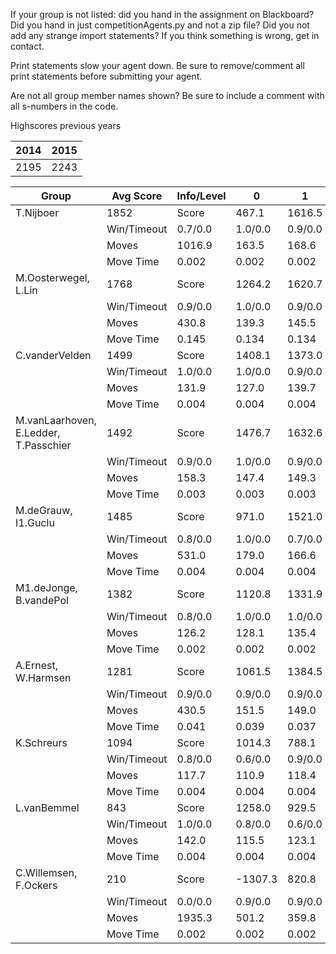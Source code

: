 If your group is not listed: did you hand in the assignment on Blackboard? Did you hand in just competitionAgents.py and not a zip file? Did you not add any strange import statements? If you think something is wrong, get in contact.

Print statements slow your agent down. Be sure to remove/comment all print statements before submitting your agent.

Are not all group member names shown? Be sure to include a comment with all s-numbers in the code.

Highscores previous years

| 2014 | 2015 |
|---|---|
| 2195 | 2243 |



Group | Avg Score | Info/Level | 0 | 1 | 2 | 3 | 4 | 5 | 6 | 7 | 8 | 9 | 10 | 11 
| --- | --- | --- | --- | --- | --- | --- | --- | --- | --- | --- | --- | --- | --- | --- 
T.Nijboer | 1852 | Score | 467.1 | 1616.5 | 1406.4 | 1281.3 | 1646.4 | 2495.7 | 3690.6 | 1387.8 | 2612.0 | 2924.9 | 1853.2 | 839.0
 | | Win/Timeout | 0.7/0.0 | 1.0/0.0 | 0.9/0.0 | 0.6/0.0 | 0.9/0.0 | 0.7/0.0 | 0.6/0.0 | 0.0/0.0 | 0.6/0.0 | 0.6/0.0 | 0.1/0.0 | 0.0/0.0
 | | Moves | 1016.9 | 163.5 | 168.6 | 79.7 | 99.6 | 919.3 | 356.4 | 149.2 | 322.0 | 370.1 | 243.8 | 126.0
 | | Move Time | 0.002 | 0.002 | 0.002 | 0.001 | 0.001 | 0.002 | 0.002 | 0.002 | 0.006 | 0.004 | 0.004 | 0.005
M.Oosterwegel, L.Lin | 1768 | Score | 1264.2 | 1620.7 | 1485.5 | 1723.4 | 1445.7 | 2279.6 | 2552.3 | 877.8 | 3706.6 | 2837.3 | 925.9 | 491.5
 | | Win/Timeout | 0.9/0.0 | 1.0/0.0 | 0.9/0.0 | 1.0/0.0 | 0.8/0.0 | 0.8/0.0 | 0.5/0.0 | 0.0/0.0 | 1.0/0.0 | 0.7/0.0 | 0.0/0.0 | 0.0/0.0
 | | Moves | 430.8 | 139.3 | 145.5 | 106.6 | 100.3 | 194.4 | 210.7 | 130.2 | 443.4 | 364.7 | 134.1 | 88.5
 | | Move Time | 0.145 | 0.134 | 0.134 | 0.017 | 0.018 | 0.038 | 0.058 | 0.092 | 0.055 | 0.057 | 0.067 | 0.070
C.vanderVelden | 1499 | Score | 1408.1 | 1373.0 | 1362.3 | 867.8 | 1119.5 | 1601.5 | 2200.0 | 463.6 | 2570.2 | 3020.1 | 1394.0 | 611.5
 | | Win/Timeout | 1.0/0.0 | 1.0/0.0 | 0.9/0.0 | 0.6/0.0 | 0.8/0.0 | 0.7/0.0 | 0.8/0.0 | 0.0/0.0 | 0.9/0.0 | 1.0/0.0 | 0.2/0.0 | 0.0/0.0
 | | Moves | 131.9 | 127.0 | 139.7 | 82.2 | 95.5 | 191.5 | 202.0 | 81.4 | 388.8 | 389.9 | 221.0 | 132.5
 | | Move Time | 0.004 | 0.004 | 0.004 | 0.002 | 0.002 | 0.004 | 0.004 | 0.004 | 0.007 | 0.007 | 0.008 | 0.009
M.vanLaarhoven, E.Ledder, T.Passchier | 1492 | Score | 1476.7 | 1632.6 | 1424.7 | 1350.5 | 1538.8 | 2372.8 | 1790.5 | 425.8 | 2439.1 | 2323.8 | 1093.6 | 35.6
 | | Win/Timeout | 0.9/0.0 | 1.0/0.0 | 0.9/0.0 | 0.7/0.0 | 0.9/0.0 | 0.8/0.0 | 0.7/0.0 | 0.0/0.0 | 0.8/0.0 | 0.7/0.0 | 0.3/0.0 | 0.0/0.0
 | | Moves | 158.3 | 147.4 | 149.3 | 95.5 | 109.2 | 251.2 | 221.5 | 113.2 | 395.9 | 356.2 | 211.4 | 74.4
 | | Move Time | 0.003 | 0.003 | 0.003 | 0.002 | 0.002 | 0.003 | 0.003 | 0.003 | 0.005 | 0.005 | 0.006 | 0.006
M.deGrauw, I1.Guclu | 1485 | Score | 971.0 | 1521.0 | 1223.4 | 1457.8 | 1032.5 | 2577.5 | 2201.8 | 675.1 | 2380.2 | 2511.2 | 1026.8 | 246.7
 | | Win/Timeout | 0.8/0.0 | 1.0/0.0 | 0.7/0.0 | 0.8/0.0 | 0.6/0.0 | 1.0/0.0 | 0.6/0.0 | 0.0/0.0 | 0.5/0.0 | 0.5/0.0 | 0.0/0.0 | 0.0/0.0
 | | Moves | 531.0 | 179.0 | 166.6 | 95.2 | 107.5 | 292.5 | 261.2 | 105.9 | 307.8 | 350.8 | 151.2 | 76.3
 | | Move Time | 0.004 | 0.004 | 0.004 | 0.002 | 0.002 | 0.003 | 0.004 | 0.004 | 0.008 | 0.008 | 0.008 | 0.009
M1.deJonge, B.vandePol | 1382 | Score | 1120.8 | 1331.9 | 1304.6 | 1001.6 | 792.1 | 1700.6 | 1930.8 | 525.9 | 2575.3 | 2836.5 | 1376.2 | 82.1
 | | Win/Timeout | 0.8/0.0 | 1.0/0.0 | 1.0/0.0 | 0.9/0.0 | 0.7/0.0 | 1.0/0.0 | 0.9/0.0 | 0.2/0.0 | 0.8/0.0 | 0.9/0.0 | 0.2/0.0 | 0.0/0.0
 | | Moves | 126.2 | 128.1 | 135.4 | 77.4 | 73.9 | 169.4 | 172.2 | 88.1 | 315.7 | 332.5 | 237.8 | 72.9
 | | Move Time | 0.002 | 0.002 | 0.002 | 0.001 | 0.001 | 0.002 | 0.002 | 0.002 | 0.003 | 0.003 | 0.003 | 0.004
A.Ernest, W.Harmsen | 1281 | Score | 1061.5 | 1384.5 | 1296.0 | 914.6 | 910.0 | 1372.8 | 1530.1 | 981.3 | 2334.1 | 1797.0 | 956.6 | 828.2
 | | Win/Timeout | 0.9/0.0 | 0.9/0.0 | 0.9/0.0 | 0.7/0.0 | 0.8/0.0 | 0.7/0.0 | 0.7/0.0 | 0.1/0.0 | 0.7/0.0 | 0.4/0.0 | 0.0/0.0 | 0.1/0.0
 | | Moves | 430.5 | 151.5 | 149.0 | 86.4 | 88.0 | 398.2 | 298.9 | 133.7 | 699.9 | 473.0 | 186.4 | 182.8
 | | Move Time | 0.041 | 0.039 | 0.037 | 0.005 | 0.005 | 0.008 | 0.015 | 0.022 | 0.012 | 0.012 | 0.014 | 0.015
K.Schreurs | 1094 | Score | 1014.3 | 788.1 | 1100.6 | 719.6 | 608.6 | 1790.0 | 1567.8 | 290.3 | 1849.1 | 2290.4 | 596.0 | 512.4
 | | Win/Timeout | 0.8/0.0 | 0.6/0.0 | 0.9/0.0 | 0.8/0.0 | 0.7/0.0 | 1.0/0.0 | 0.7/0.0 | 0.2/0.0 | 0.3/0.0 | 0.7/0.0 | 0.1/0.0 | 0.0/0.0
 | | Moves | 117.7 | 110.9 | 118.4 | 76.4 | 62.4 | 180.0 | 173.2 | 80.7 | 313.9 | 315.6 | 123.0 | 135.6
 | | Move Time | 0.004 | 0.004 | 0.004 | 0.002 | 0.002 | 0.004 | 0.004 | 0.004 | 0.008 | 0.008 | 0.009 | 0.009
L.vanBemmel | 843 | Score | 1258.0 | 929.5 | 790.9 | 102.4 | 444.5 | 1354.2 | 899.5 | 122.6 | 1813.8 | 1202.9 | 1014.4 | 186.9
 | | Win/Timeout | 1.0/0.0 | 0.8/0.0 | 0.6/0.0 | 0.3/0.0 | 0.6/0.0 | 0.7/0.0 | 0.4/0.0 | 0.0/0.0 | 0.4/0.0 | 0.4/0.0 | 0.2/0.0 | 0.0/0.0
 | | Moves | 142.0 | 115.5 | 123.1 | 43.6 | 64.5 | 219.8 | 276.5 | 57.4 | 733.2 | 230.1 | 208.6 | 74.1
 | | Move Time | 0.004 | 0.004 | 0.004 | 0.002 | 0.002 | 0.003 | 0.006 | 0.011 | 0.007 | 0.008 | 0.008 | 0.009
C.Willemsen, F.Ockers | 210 | Score | -1307.3 | 820.8 | 925.2 | 291.7 | 310.8 | 513.0 | 83.5 | -216.6 | 436.2 | 602.8 | 57.0 | -0.5
 | | Win/Timeout | 0.0/0.0 | 0.9/0.0 | 0.9/0.0 | 0.3/0.0 | 0.4/0.0 | 0.3/0.0 | 0.1/0.0 | 0.0/0.0 | 0.1/0.0 | 0.1/0.0 | 0.0/0.0 | 0.0/0.0
 | | Moves | 1935.3 | 501.2 | 359.8 | 193.3 | 124.2 | 380.0 | 465.5 | 45.6 | 1310.8 | 580.2 | 144.0 | 111.5
 | | Move Time | 0.002 | 0.002 | 0.002 | 0.001 | 0.001 | 0.003 | 0.003 | 0.001 | 0.014 | 0.009 | 0.004 | 0.004
